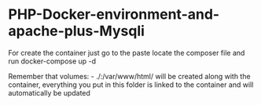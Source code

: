 # PHP-Docker-environment-and-apache-plus-Mysqli

For create the container just go to the paste locate the composer file and run docker-compose up -d

Remember that 
volumes:
      - ./:/var/www/html/ 
will be created along with the container, everything you put in this folder is linked to the container and will automatically be updated
